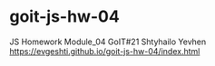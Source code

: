 # goit-js-hw-04
JS Homework Module_04 GoIT#21 Shtyhailo Yevhen
https://evgeshti.github.io/goit-js-hw-04/index.html
